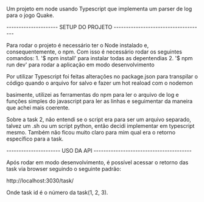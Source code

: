 Um projeto em node usando Typescript que implementa um parser de log para o jogo Quake.

--------------------- SETUP DO PROJETO -------------------------------------

Para rodar o projeto é necessário ter o Node instalado e, consequentemente, o npm.
Com isso é necessário rodar os seguintes comandos:
1.
    '$ npm install' para instalar todas as depentendias
2. 
    '$ npm run dev' para rodar a aplicação em modo desenvolvimento

Por utilizar Typescript foi feitas alterações no package.json para transpilar o código quando o arquivo for salvo e fazer um hot reaload com o nodemon

basimente, utilizei as ferramentas do npm para ler o arquivo de log e funções simples do javascript para ler as linhas e seguimentar da maneira que achei
mais coerente.

Sobre a task 2, não entendi se o script era para ser um arquivo separado, talvez um .sh ou um script python, então decidi implementar em typescript mesmo.
Também não ficou muito claro para mim qual era o retorno específico para a task.

---------------------- USO DA API ----------------------------------------

Após rodar em modo desenvolvimento, é possível acessar o retorno das task via browser seguindo o seguinte padrão:

http://localhost:3030/task/<taskId> 

Onde task id é o número da task(1, 2, 3).